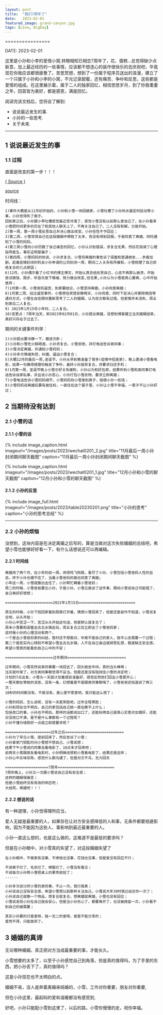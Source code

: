 ```yaml
---
layout: post
title:  "我们7周年了"
date:   2023-02-01
featured_image: grand-canyon.jpg
tags: [Love, BigDay]
---
```


================

DATE: 2023-02-01

这里是小孙和小李的爱情小窝,转眼相知已相恋7周年了，花、蛋糕...总觉得缺少点新意，加上最近经历的一些事情，应该都不想违心的装作很快乐的去庆祝吧，毕竟现在你我应该都很疲惫了。苦思冥想，想到了一份属于程序员送出的浪漫，建立了一个只属于小孙和小李的小窝，不光记录甜蜜，还有痛苦、争吵和反思，这些都是爱情的组成。在这里展示着，属于二人的独家回忆，相信悠悠岁月，到了你我耄耋之年，回首皆为美好，都是感恩，满是回忆。

阅读完该文档后，您将会了解到:

* 说说最近发生的事.
* 小孙的一些思考.
* 关于未来.

--------------------------------------------------------------------------------

1 说说最近发生的事
-------
### 1.1 过程

直面是改变的第一步！！！

<a title="Minimalism Source" href="https://520snow.github.io/2023/02/01/seventh-love-anniversary/" target="_blank">{ Source }</a>

[source](https://520snow.github.io/2023/02/01/seventh-love-anniversary)

<!--more-->

时间线：

```
1)事件大概是从11月初开始的，小孙和小雪一块回娘家，小雪吐槽了小孙热水器定时启动等小事，小孙觉得失了面子。
回到家之后，小孙跟小李吐槽感觉最近受冷落了，感觉小雪没有以前那么爱自己了，在小孙看来小雪把时间更多的花在了和其他人聊天上了，不再关注自己了。二人没有和解，分居开始。
2)第一周，第一周小雪反思自己并决心做出改变，小孙任性不予回应；
3)第二周，小雪觉得自己在这段婚姻中牺牲了太多，但没有得到回报，于是同意了离婚，同时通知了小雪的妈妈。
4)第三周小雪向小孙历数了自己痛苦的回忆，小孙认识到错误，求复合无果，然后花钱请了心理指导医生，事实证明是骗子；
5)第四周，小雪妈妈的劝说、小孙求复合、小雪将离婚的事告诉了闺蜜和普通朋友...矛盾加剧，趁着疫情封闭的机会小孙申请的公司封闭一周，期间二人关系有所缓和，小雪梳理了自己拒绝复合的几点原因；
6)12月，小孙偶尔看了小红书的博主博文，开始认真总结反思自己，心态不再那么崩溃，开始尝试做饭、跑步、听音乐放下情绪，努力做出改变,但无果,小孙认为小雪是真心要离，心中开始放弃；
7)1月第一周，小雪爸妈逼宫，到家要结论，小雪坚持离婚，小孙同意离婚；
8)1月第二周，经过逼宫事件，小雪想住宾馆安静两天，小孙同意，同时下定决心并删除微信等通讯方式，小雪在自住期间重新思考了二人的婚姻，认为双方都有过错，但爱情并未消失，周五到家后二人复合。
9) 2023年1月15号小年时，二人复合。
10)变更点：7周年当天，即2023年02月01日，小孙提出离婚，没想到博客建立当天婚姻结束，美好只存在于过去了。
```

期间的关键事件列举：

```
1)小孙提出要冷静一下，搬进次卧；
2)小孙和小雪吃火锅喝酒，小孙求复合，小雪拒绝，并打电话告诉男同事；
3)小雪决定离婚，并通知小雪妈妈；
4)小孙多次情绪失控，纠缠、逼迫小雪复合；
5)大概12月的最后一周,圣诞节，小孙从早到晚准备了很多(疫情中招居家)，晚上邀请小雪看电影，结果一句懒得搭理你触发了争吵，最终小孙放弃复合，并要求归还手机；
6)1月第一周，圣诞节晚上小雪示好关系缓和，小孙以为和好在即，结果听到小雪和男同事打电话告诉自家私事，并且说小孙恶心，小孙打包小雪衣物，要求立即离婚；
7)小雪电话告诉小雪妈妈细节，小雪妈妈劝小雪拿到房子，赔偿小孙一些钱；
8)小雪妈妈说离婚后要有居住权，一直住在这个屋子里，小孙让小雪不幸福，一辈子不让小孙好过；
```

2 当期待没有达到
-------
### 2.1 小雪的话

#### 2.1.1 小雪的话


{% include image_caption.html imageurl="/images/posts/2023/wechat0201_2.jpg" title="11月最后一周小孙封闭期间聊天截图" caption="11月最后一周小孙封闭期间聊天截图" %}

{% include image_caption.html imageurl="/images/posts/2023/wechat0201_1.jpg" title="12月小孙和小雪的聊天截图" caption="12月小孙和小雪的聊天截图" %}

#### 2.1.2 小孙的反思

{% include image_full.html imageurl="/images/posts/2023/table20230201.png" title="小孙的思考" caption="小孙的思考总结" %}

--------------------------------------------------------------------------------

### 2.2 小孙的烦恼

没想到，这块内容是在决定离婚之后写的，算是当做对这次失败婚姻的总结吧，希望小雪也能够好好看一下，有什么话想说还可以再编辑。

#### 2.2.1 时间线

```
离婚闹了两个月，在小年的前一周，闹得鸡飞狗跳，看尽了小孙、小雪包括小雪爸妈人性的丑态，终于小孙也绷不住了，当着小雪爸妈的面也同意了离婚;
小年这一周，小雪就搬出去住了，小孙帮忙瞒着小雪爸妈；
周二的时候，小雪爸爸要见小孙，于是小孙、小雪见面谈了这件事，期间小雪说自己可能错了，自己再好好想想；

======================2022年1月15日==========================

周五的时候，小孙下班回家看到厨房灯开着，猜想小雪回来了，但是还是装作不知道，小雪说复合吧，从头开始；
小孙心中苦涩一下，苦涩从头开始这句话，但是默认就复合了；
周末小雪要和闺蜜去古北水镇去玩，周五复合之后立即去了小雪爸妈家；
这时候小孙的心理活动有两个，
一个是去小雪爸妈家的纠结，暂时还不想面对，毕竟不是自己的家人，放平心态需要一个过程；
第二个是其实内心特别不希望小雪去古北水镇，人不在自己身边就胡思乱想，极度缺乏安全感，希望小雪真的能看到自己心中的不安；

======================过年期间===========================

过年期间，小雪突然说男同事要一块回去了，回头她坐中间，真的当头棒喝；
当天就吵架了，对方男同事都觉得不妥当，但是还是没有阻挡住小雪的决定吧；
计划的7点出发，小雪头一天就计划着提前准备好，感觉反而他们回去小雪更开心；
一整天都在等她的消息，没有一条，幻想着是不是跟男同事聊嗨了，小雪爸爸还知道说了两三次；
10秒的时间都没有，不是没有，是心里不愿意吧。我只能这么想了；

小雪的妈妈，怎么说呢，没有一天是笑脸吧，过年全程黑脸；
小孙到现在也不明白，自己的家包括自己她一直在瞧不上什么；
包括改口的事，小孙也不明白，那样的话都说出口了，还能标榜自己是真心实意对女婿好，还能对没改口不满，是不是什么事都有一个过程呢？
小孙不懂为啥刚好一点就立即提要求呢？

=====================过年之后===========================
小孙为了早见小雪，提前回来了，然后告诉了小雪；
小孙拿家门钥匙时问小雪想不想自己，小雪说想；
结果下午小雪说约同事去看电影了，10点多才回来吧；
前两天小雪跟朋友看电影时，小孙明确说想和小雪看电影了，结果还是这样；
小孙心中五味杂陈，感觉什么都沟通了，但是对方不鸟，无力回天

====================7周年==========================
7周年晚上，小孙又一次跟小雪说自己没有安全感；
这样的婚姻很痛苦；
但是小雪始终没有有效的响应吧；
大结局，离婚吧！！！
```
#### 2.2.2 想说的话

有一种道理，小孙觉得理所应当，

爱人无疑是最重要的人，如果存在让对方安全感降低的人和事，无条件都要规避影响，因为不能因为这些人、事影响到最近最重要的人。

小孙一直这么想的，也是这么做的，这难道不是最低的要求吗？

但是在小孙眼中，对小雪真的失望了，对这段婚姻失望了

```
在小孙眼中，不做家务没事、不挣钱也没事、花钱也没事，但是爱没有回应不行；

不说裤子烂了、毛衣烂了、棉服烂了，小雪没有看见；
不说每次小孙帮小雪把桌上的果壳收拾了；
......

小孙多次说讨厌小雪的男同事，不止一次，我行我素；
小孙说自己没有安全感，希望小雪想以前那样关注自己，小雪说大年30时我已经忍你一次了；
小孙说自己就像一个物品，想复合就复合，想离婚就离婚，小雪也没有回应；
小雪说发现小孙在自己就会安心，但是当小孙伤心了，都要离开了，也没被挽留一次，小孙看不到自己的被需要；

其实小孙要的只是爱呀，独一无二的爱呀，爱是不能分享的；
爱而不得，只能放弃了。
```


3 婚姻的真谛
-------------

无论哪种婚姻，真正把对方当成最重要的事，才能长久。

小雪想要的太多了，以至于小孙感觉自己到角落，但是真的值得吗，为了手里的东西，把小孙丢下了，真的值得吗？

这是小孙现在也不太明白的点。

婚姻不易，没人是奔着离婚来结婚的，小雪，工作对你重要，朋友对你重要,

但在小孙这里，最起码的爱和温暖都没有感受到,

好吧，小孙只能配小雪到这里了，以后的路，小雪你慢慢的走，祝你幸福。
